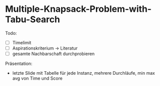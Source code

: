 # Multiple-Knapsack-Problem-with-Tabu-Search

Todo:
- [ ] Timelimit
- [ ] Aspirationskriterium -> Literatur
- [ ] gesamte Nachbarschaft durchprobieren

Präsentation:
- letzte Slide mit Tabelle für jede Instanz, mehrere Durchläufe, min max avg von Time und Score